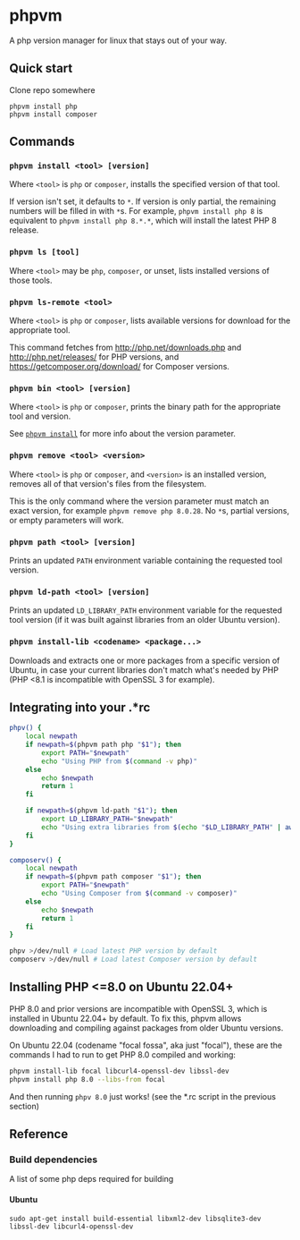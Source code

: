 # phpvm

A php version manager for linux that stays out of your way.

## Quick start

Clone repo somewhere

```
phpvm install php
phpvm install composer
```

## Commands

### `phpvm install <tool> [version]`
Where `<tool>` is `php` or `composer`, installs the specified version of that tool.

If version isn't set, it defaults to `*`. If version is only partial, the remaining numbers will be filled in with `*`s. For example, `phpvm install php 8` is equivalent to `phpvm install php 8.*.*`, which will install the latest PHP 8 release.

### `phpvm ls [tool]`
Where `<tool>` may be `php`, `composer`, or unset, lists installed versions of those tools.

### `phpvm ls-remote <tool>`
Where `<tool>` is `php` or `composer`, lists available versions for download for the appropriate tool.

This command fetches from http://php.net/downloads.php and http://php.net/releases/ for PHP versions, and https://getcomposer.org/download/ for Composer versions.

### `phpvm bin <tool> [version]`
Where `<tool>` is `php` or `composer`, prints the binary path for the appropriate tool and version.

See [`phpvm install`](#phpvm-install-tool-version) for more info about the version parameter.

### `phpvm remove <tool> <version>`
Where `<tool>` is `php` or `composer`, and `<version>` is an installed version, removes all of that version's files from the filesystem.

This is the only command where the version parameter must match an exact version, for example `phpvm remove php 8.0.28`. No `*`s, partial versions, or empty parameters will work.

### `phpvm path <tool> [version]`
Prints an updated `PATH` environment variable containing the requested tool version.

### `phpvm ld-path <tool> [version]`
Prints an updated `LD_LIBRARY_PATH` environment variable for the requested tool version (if it was built against libraries from an older Ubuntu version).

### `phpvm install-lib <codename> <package...>`
Downloads and extracts one or more packages from a specific version of Ubuntu, in case your current libraries don't match what's needed by PHP (PHP <8.1 is incompatible with OpenSSL 3 for example).


## Integrating into your .*rc
```bash
phpv() {
    local newpath
    if newpath=$(phpvm path php "$1"); then
        export PATH="$newpath"
        echo "Using PHP from $(command -v php)"
    else
        echo $newpath
        return 1
    fi

    if newpath=$(phpvm ld-path "$1"); then
        export LD_LIBRARY_PATH="$newpath"
        echo "Using extra libraries from $(echo "$LD_LIBRARY_PATH" | awk -F: '{ print $1 }')"
    fi
}

composerv() {
    local newpath
    if newpath=$(phpvm path composer "$1"); then
        export PATH="$newpath"
        echo "Using Composer from $(command -v composer)"
    else
        echo $newpath
        return 1
    fi
}

phpv >/dev/null # Load latest PHP version by default
composerv >/dev/null # Load latest Composer version by default
```

## Installing PHP <=8.0 on Ubuntu 22.04+
PHP 8.0 and prior versions are incompatible with OpenSSL 3, which is installed in Ubuntu 22.04+ by default. To fix this, phpvm allows downloading and compiling against packages from older Ubuntu versions.

On Ubuntu 22.04 (codename "focal fossa", aka just "focal"), these are the commands I had to run to get PHP 8.0 compiled and working:
```bash
phpvm install-lib focal libcurl4-openssl-dev libssl-dev
phpvm install php 8.0 --libs-from focal
```

And then running `phpv 8.0` just works! (see the *.rc script in the previous section)

## Reference

### Build dependencies

A list of some php deps required for building

#### Ubuntu

```
sudo apt-get install build-essential libxml2-dev libsqlite3-dev libssl-dev libcurl4-openssl-dev
```

